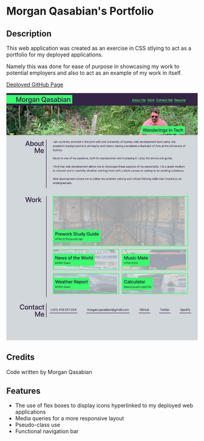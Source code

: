 # Morgan Qasabian's Portfolio

## Description

This web application was created as an exercise in CSS stlying to act as a portfolio for my deployed applications. 

Namely this was done for ease of purpose in showcasing my work to potential employers and also to act as an example of my work in itself.

[Deployed GitHub Page](https://mqas1.github.io/morgans-portfolio/)

![Screenshot of deployed portfolio](./assets/images/screenshot.jpeg)

## Credits

Code written by Morgan Qasabian

## Features

- The use of flex boxes to display icons hyperlinked to my deployed web applications
- Media queries for a more responsive layout
- Pseudo-class use
- Functional navigation bar
